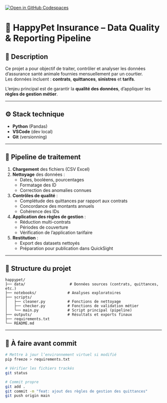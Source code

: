 
[![Open in GitHub Codespaces](https://github.com/codespaces/badge.svg)](https://github.com/codespaces/new?hide_repo_select=true&repo=guilhembr/happypet-data-quality&ref=main)


# 🐾 HappyPet Insurance – Data Quality & Reporting Pipeline

## 📘 Description

Ce projet a pour objectif de traiter, contrôler et analyser les données d’assurance santé animale fournies mensuellement par un courtier.  
Les données incluent : **contrats**, **quittances**, **sinistres** et **tarifs**.

L’enjeu principal est de garantir la **qualité des données**, d’appliquer les **règles de gestion métier**.

---

## ⚙️ Stack technique

- **Python** (Pandas)
- **VSCode** (dev local)
- **Git** (versionning)

---

## 🧱 Pipeline de traitement

1. **Chargement** des fichiers (CSV Excel)
2. **Nettoyage** des données :
   - Dates, booléens, pourcentages
   - Formatage des ID
   - Correction des anomalies connues
3. **Contrôles de qualité** :
   - Complétude des quittances par rapport aux contrats
   - Concordance des montants annuels
   - Cohérence des IDs
4. **Application des règles de gestion** :
   - Réduction multi-contrats
   - Périodes de couverture
   - Vérification de l’application tarifaire
5. **Restitution** :
   - Export des datasets nettoyés
   - Préparation pour publication dans QuickSight

---

## 📂 Structure du projet

```
happypet/
├── data/                    # Données sources (contrats, quittances, etc.)
├── notebooks/              # Analyses exploratoires
├── scripts/
│   ├── cleaner.py          # Fonctions de nettoyage
│   ├── checker.py          # Fonctions de validation métier
│   └── main.py             # Script principal (pipeline)
├── outputs/                # Résultats et exports finaux
├── requirements.txt
└── README.md
```

---

## 📝 À faire avant commit

```bash
# Mettre à jour l’environnement virtuel si modifié
pip freeze > requirements.txt

# Vérifier les fichiers trackés
git status

# Commit propre
git add .
git commit -m "feat: ajout des règles de gestion des quittances"
git push origin main
```
